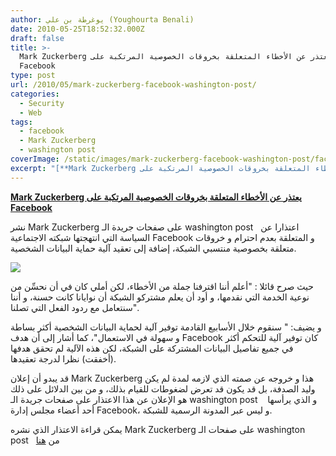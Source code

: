 ```yaml
---
author: يوغرطة بن علي (Youghourta Benali)
date: 2010-05-25T18:52:32.000Z
draft: false
title: >-
  Mark Zuckerberg يعتذر عن الأخطاء المتعلقة بخروقات الخصوصية المرتكبة على
  Facebook
type: post
url: /2010/05/mark-zuckerberg-facebook-washington-post/
categories:
  - Security
  - Web
tags:
  - facebook
  - Mark Zuckerberg
  - washington post
coverImage: /static/images/mark-zuckerberg-facebook-washington-post/facebook_conf.jpg
excerpt: "[**Mark Zuckerberg يعتذر عن الأخطاء المتعلقة بخروقات الخصوصية المرتكبة على Facebook**](https://www.it-scoop.com/2010/05/mark-zuckerberg-facebook-washington-post)\n\nنشر Mark Zuckerberg على صفحات جريدة الـ washington post \_\_اعتذارا عن السياسة التي انتهجتها شبكته الاجتماعية Facebook و المتعلقة بعدم احترام و خروقات متعلقة بخصوصية منتسبي الشبكة، إضافة إلى تعقيد"
---
```

[**Mark Zuckerberg يعتذر عن الأخطاء المتعلقة بخروقات الخصوصية المرتكبة على Facebook**](https://www.it-scoop.com/2010/05/mark-zuckerberg-facebook-washington-post)

نشر Mark Zuckerberg على صفحات جريدة الـ washington post   اعتذارا عن السياسة التي انتهجتها شبكته الاجتماعية Facebook و المتعلقة بعدم احترام و خروقات متعلقة بخصوصية منتسبي الشبكة، إضافة إلى تعقيد آلية حماية البيانات الشخصية.

![](/static/images/mark-zuckerberg-facebook-washington-post/facebook_conf.jpg)

حيث صرح قائلا : "أعلم أننا اقترفنا جملة من الأخطاء، لكن أملي كان في أن نحسِّن من نوعية الخدمة التي نقدمها، و أود أن يعلم مشتركو الشبكة أن نوايانا كانت حسنة، و أننا سنتعامل مع ردود الفعل التي تصلنا".

و يضيف: " سنقوم خلال الأسابيع القادمة توفير آلية لحماية البيانات الشخصية أكثر بساطة و سهولة في الاستعمال"، كما أشار إلى أن هدف Facebook كان توفير آلية للتحكم أكثر في جميع تفاصيل البيانات المشتركة على الشبكة، لكن هذه الآلية لم تحقق هدفها (أخفقت) نظرا لدرجة تعقيدها.

قد يبدو أن إعلان Mark Zuckerberg هذا و خروجه عن صمته الذي لازمه لمدة لم يكن وليد الصدفة، بل قد يكون قد تعرض لضغوطات للقيام بذلك، و من بين الدلائل على ذلك هو الإعلان عن هذا الاعتذار على صفحات جريدة الـ washington post    و الذي يرأسها أحد أعضاء مجلس إدارة Facebook، و ليس عبر المدونة الرسمية للشبكة.

يمكن قراءة الاعتذار الذي نشره Mark Zuckerberg على صفحات الـ washington post   من [هنا](http://www.washingtonpost.com/wp-dyn/content/article/2010/05/23/AR2010052303828.html?wprss=rss_technology)
